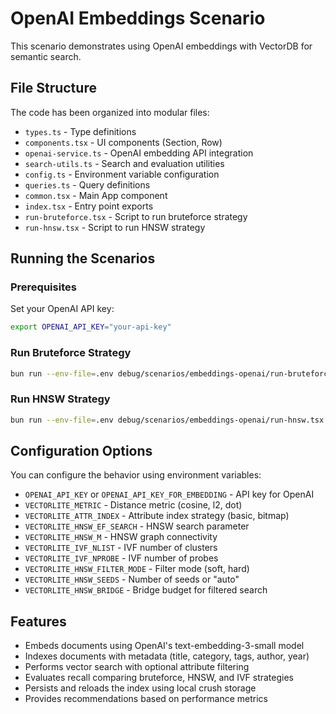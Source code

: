 # OpenAI Embeddings Scenario

This scenario demonstrates using OpenAI embeddings with VectorDB for semantic search.

## File Structure

The code has been organized into modular files:

- `types.ts` - Type definitions
- `components.tsx` - UI components (Section, Row)
- `openai-service.ts` - OpenAI embedding API integration
- `search-utils.ts` - Search and evaluation utilities
- `config.ts` - Environment variable configuration
- `queries.ts` - Query definitions
- `common.tsx` - Main App component
- `index.tsx` - Entry point exports
- `run-bruteforce.tsx` - Script to run bruteforce strategy
- `run-hnsw.tsx` - Script to run HNSW strategy

## Running the Scenarios

### Prerequisites

Set your OpenAI API key:

```bash
export OPENAI_API_KEY="your-api-key"
```

### Run Bruteforce Strategy

```bash
bun run --env-file=.env debug/scenarios/embeddings-openai/run-bruteforce.tsx
```

### Run HNSW Strategy

```bash
bun run --env-file=.env debug/scenarios/embeddings-openai/run-hnsw.tsx
```

## Configuration Options

You can configure the behavior using environment variables:

- `OPENAI_API_KEY` or `OPENAI_API_KEY_FOR_EMBEDDING` - API key for OpenAI
- `VECTORLITE_METRIC` - Distance metric (cosine, l2, dot)
- `VECTORLITE_ATTR_INDEX` - Attribute index strategy (basic, bitmap)
- `VECTORLITE_HNSW_EF_SEARCH` - HNSW search parameter
- `VECTORLITE_HNSW_M` - HNSW graph connectivity
- `VECTORLITE_IVF_NLIST` - IVF number of clusters
- `VECTORLITE_IVF_NPROBE` - IVF number of probes
- `VECTORLITE_HNSW_FILTER_MODE` - Filter mode (soft, hard)
- `VECTORLITE_HNSW_SEEDS` - Number of seeds or "auto"
- `VECTORLITE_HNSW_BRIDGE` - Bridge budget for filtered search

## Features

- Embeds documents using OpenAI's text-embedding-3-small model
- Indexes documents with metadata (title, category, tags, author, year)
- Performs vector search with optional attribute filtering
- Evaluates recall comparing bruteforce, HNSW, and IVF strategies
- Persists and reloads the index using local crush storage
- Provides recommendations based on performance metrics
